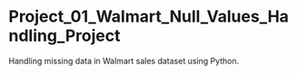 # Project_01_Walmart_Null_Values_Handling_Project
Handling missing data in Walmart sales dataset using Python.
